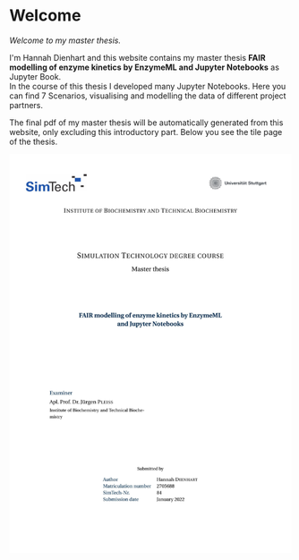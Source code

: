 # Welcome

*Welcome to my master thesis.*

I'm Hannah Dienhart and this website contains my master thesis 
**FAIR modelling of enzyme kinetics by EnzymeML and Jupyter Notebooks** as Jupyter Book.  
In the course of this thesis I developed many Jupyter Notebooks. 
Here you can find 7 Scenarios, visualising and modelling the data of different project partners.

The final pdf of my master thesis will be automatically generated from this website, only excluding this introductory part. Below you see the tile page of the thesis.

<div style="page-break-after:always;"></div>

![title](images/title-page.jpg)
